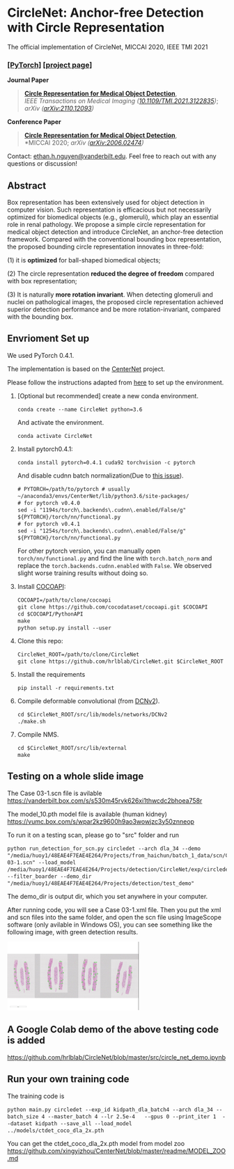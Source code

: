 # CircleNet: Anchor-free Detection with Circle Representation
The official implementation of CircleNet, MICCAI 2020, IEEE TMI 2021
### [[PyTorch]](https://github.com/hrlblab/CircleNet) [[project page]](https://github.com/hrlblab/CircleNet)

**Journal Paper**
> [**Circle Representation for Medical Object Detection**](https://ieeexplore.ieee.org/document/9585500),                   
> *IEEE Transactions on Medical Imaging ([10.1109/TMI.2021.3122835](https://ieeexplore.ieee.org/document/9585500))*; *arXiv ([arXiv:2110.12093](https://arxiv.org/abs/2110.12093))*

**Conference Paper**
> [**Circle Representation for Medical Object Detection**](https://link.springer.com/chapter/10.1007/978-3-030-59719-1_4),                 
> *MICCAI 2020; *arXiv ([arXiv:2006.02474](https://arxiv.org/abs/2006.02474))*

Contact: [ethan.h.nguyen@vanderbilt.edu](mailto:ethan.h.nguyen@vanderbilt.edu). Feel free to reach out with any questions or discussion!  

## Abstract
Box representation has been extensively used for object detection in computer vision. Such representation is efficacious but not necessarily optimized for biomedical objects (e.g., glomeruli), which play an essential role in renal pathology. We propose a simple circle representation for medical object detection and introduce CircleNet, an anchor-free detection framework. Compared with the conventional bounding box representation, the proposed bounding circle representation innovates in three-fold: 

(1) it is **optimized** for ball-shaped biomedical objects; 

(2) The circle representation **reduced the degree of freedom** compared with box representation; 

(3) It is naturally **more rotation invariant**. When detecting glomeruli and nuclei on pathological images, the proposed circle representation achieved superior detection performance and be more rotation-invariant, compared with the bounding box.

## Envrioment Set up
We used PyTorch 0.4.1. 

The implementation is based on the [CenterNet](https://github.com/xingyizhou/CenterNet) project.


Please follow the instructions adapted from [here](https://github.com/xingyizhou/CenterNet/blob/master/readme/INSTALL.md) to set up the environment.


1. [Optional but recommended] create a new conda environment. 

    ~~~
    conda create --name CircleNet python=3.6
    ~~~
    
    And activate the environment.
    
    ~~~
    conda activate CircleNet
    ~~~

2. Install pytorch0.4.1:

    ~~~
    conda install pytorch=0.4.1 cuda92 torchvision -c pytorch
    ~~~
    
    And disable cudnn batch normalization(Due to [this issue](https://github.com/xingyizhou/pytorch-pose-hg-3d/issues/16)).
    
    ~~~
    # PYTORCH=/path/to/pytorch # usually ~/anaconda3/envs/CenterNet/lib/python3.6/site-packages/
    # for pytorch v0.4.0
    sed -i "1194s/torch\.backends\.cudnn\.enabled/False/g" ${PYTORCH}/torch/nn/functional.py
    # for pytorch v0.4.1
    sed -i "1254s/torch\.backends\.cudnn\.enabled/False/g" ${PYTORCH}/torch/nn/functional.py
    ~~~
     
    For other pytorch version, you can manually open `torch/nn/functional.py` and find the line with `torch.batch_norm` and replace the `torch.backends.cudnn.enabled` with `False`. We observed slight worse training results without doing so. 
     
3. Install [COCOAPI](https://github.com/cocodataset/cocoapi):

    ~~~
    COCOAPI=/path/to/clone/cocoapi
    git clone https://github.com/cocodataset/cocoapi.git $COCOAPI
    cd $COCOAPI/PythonAPI
    make
    python setup.py install --user
    ~~~

4. Clone this repo:

    ~~~
    CircleNet_ROOT=/path/to/clone/CircleNet
    git clone https://github.com/hrlblab/CircleNet.git $CircleNet_ROOT
    ~~~

5. Install the requirements
    
    ~~~
    pip install -r requirements.txt
    ~~~ 
    
6. Compile deformable convolutional (from [DCNv2](https://github.com/CharlesShang/DCNv2/tree/pytorch_0.4)).

    ~~~
    cd $CircleNet_ROOT/src/lib/models/networks/DCNv2
    ./make.sh
    ~~~
   
4. Compile NMS.

    ```
    cd $CircleNet_ROOT/src/lib/external
    make
    ```


## Testing on a whole slide image
The Case 03-1.scn file is avilable
https://vanderbilt.box.com/s/s530m45rvk626xi1thwcdc2bhoea758r

The model_10.pth model file is available (human kidney)
https://vumc.box.com/s/wpar2kz9600h9ao3wowjzc3y50znneop

To run it on a testing scan, please go to "src" folder and run
```
python run_detection_for_scn.py circledet --arch dla_34 --demo "/media/huoy1/48EAE4F7EAE4E264/Projects/from_haichun/batch_1_data/scn/Case 03-1.scn" --load_model /media/huoy1/48EAE4F7EAE4E264/Projects/detection/CircleNet/exp/circledet/kidpath_dla_batch4/model_10.pth --filter_boarder --demo_dir "/media/huoy1/48EAE4F7EAE4E264/Projects/detection/test_demo"
```

The demo_dir is output dir, which you set anywhere in your computer.

After running code, you will see a Case 03-1.xml file.
Then you put the xml and scn files into the same folder, and open the scn file using ImageScope software (only avilable in Windows OS), you can see something like the following image, with green detection results.

<img src="https://github.com/yuankaihuo/temp/blob/master/screenshot.jpg" width="60%" /> 

## A Google Colab demo of the above testing code is added 
https://github.com/hrlblab/CircleNet/blob/master/src/circle_net_demo.ipynb

## Run your own training code
The training code is
```
python main.py circledet --exp_id kidpath_dla_batch4 --arch dla_34 --batch_size 4 --master_batch 4 --lr 2.5e-4   --gpus 0 --print_iter 1  --dataset kidpath --save_all --load_model ../models/ctdet_coco_dla_2x.pth
```

You can get the ctdet_coco_dla_2x.pth model from model zoo
https://github.com/xingyizhou/CenterNet/blob/master/readme/MODEL_ZOO.md

